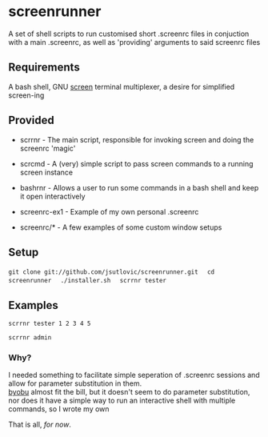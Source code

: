 # screenrunner #

A set of shell scripts to run customised short .screenrc files in conjuction with a main .screenrc, as well as 'providing' arguments to said screenrc files

## Requirements ##

A bash shell, GNU [screen](http://www.gnu.org/s/screen/ ) terminal multiplexer, a desire for simplified screen-ing

## Provided ##

* scrrnr - The main script, responsible for invoking screen and doing the screenrc 'magic'

* scrcmd - A (very) simple script to pass screen commands to a running screen instance

* bashrnr - Allows a user to run some commands in a bash shell and keep it open interactively

* screenrc-ex1 - Example of my own personal .screenrc

* screenrc/* - A few examples of some custom window setups

## Setup ##

`git clone git://github.com/jsutlovic/screenrunner.git  `
`cd screenrunner  `
`./installer.sh  `
`scrrnr tester`


## Examples ##

`scrrnr tester 1 2 3 4 5`

`scrrnr admin`


### Why? ###

I needed something to facilitate simple seperation of .screenrc sessions and allow for parameter substitution in them.  
[byobu](https://launchpad.net/byobu ) almost fit the bill, but it doesn't seem to do parameter substitution, nor does it have a simple way to run an interactive shell with multiple commands, so I wrote my own


That is all, *for now*.
